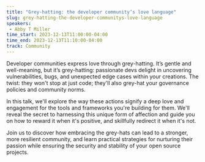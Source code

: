 ```yaml
---
title: "Grey-hatting: the developer community’s love language"
slug: grey-hatting-the-developer-communitys-love-language
speakers:
 - Abby T Miller
time_start: 2023-12-13T11:00:00-04:00
time_end: 2023-12-13T11:10:00-04:00
track: Community
---
```


Developer communities express love through grey-hatting. It’s gentle and well-meaning, but it’s grey-hatting: passionate devs delight in uncovering vulnerabilities, bugs, and unexpected edge cases within your creations. The twist: they won't stop at just code; they'll also grey-hat your governance policies and community norms.
 
 
 
 In this talk, we'll explore the way these actions signify a deep love and engagement for the tools and frameworks you're building for them. We'll reveal the secret to harnessing this unique form of affection and guide you on how to reward it when it's positive, and skillfully redirect it when it's not.
 
 
 
 Join us to discover how embracing the grey-hats can lead to a stronger, more resilient community, and learn practical strategies for nurturing their passion while ensuring the security and stability of your open source projects.